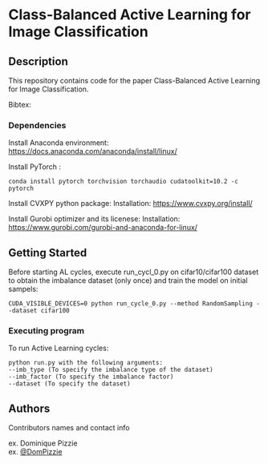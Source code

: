 # Class-Balanced Active Learning for Image Classification

## Description

This repository contains code for the paper Class-Balanced Active Learning for Image Classification.

Bibtex:

### Dependencies
Install Anaconda environment:
https://docs.anaconda.com/anaconda/install/linux/

Install PyTorch :
```
conda install pytorch torchvision torchaudio cudatoolkit=10.2 -c pytorch
```
Install CVXPY python package:
Installation: https://www.cvxpy.org/install/

Install Gurobi optimizer and its licenese: 
Installation: https://www.gurobi.com/gurobi-and-anaconda-for-linux/


## Getting Started

Before starting AL cycles, execute run_cycl_0.py on cifar10/cifar100 dataset to obtain the imbalance dataset (only once) and train the model on initial sampels:
```
CUDA_VISIBLE_DEVICES=0 python run_cycle_0.py --method RandomSampling --dataset cifar100
```
### Executing program
To run Active Learning cycles:
```
python run.py with the following arguments:
--imb_type (To specify the imbalance type of the dataset)
--imb_factor (To specify the imbalance factor)
--dataset (To specify the dataset)
```

## Authors

Contributors names and contact info

ex. Dominique Pizzie  
ex. [@DomPizzie](https://twitter.com/dompizzie)

